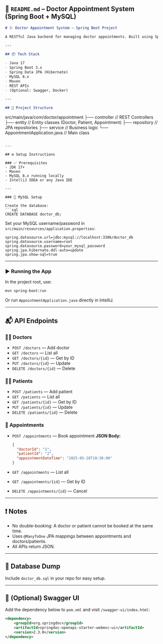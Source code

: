 
## 📘 `README.md` – Doctor Appointment System (Spring Boot + MySQL)

```markdown
# 🩺 Doctor Appointment System – Spring Boot Project

A RESTful Java backend for managing doctor appointments. Built using Spring Boot, MySQL, and JPA with support for CRUD operations for doctors, patients, and appointments.

---

## 📦 Tech Stack

- Java 17
- Spring Boot 3.x
- Spring Data JPA (Hibernate)
- MySQL 8.x
- Maven
- REST APIs
- (Optional: Swagger, Docker)

---

## 📁 Project Structure

```

src/main/java/com/doctor/appointment
├── controller       // REST Controllers
├── entity           // Entity classes (Doctor, Patient, Appointment)
├── repository       // JPA repositories
├── service          // Business logic
└── AppointmentApplication.java  // Main class

````

---

## ⚙️ Setup Instructions

### ✅ Prerequisites
- JDK 17+
- Maven
- MySQL 8.x running locally
- IntelliJ IDEA or any Java IDE

---

### 🔧 MySQL Setup

Create the database:
```sql
CREATE DATABASE doctor_db;
````

Set your MySQL username/password in `src/main/resources/application.properties`:

```properties
spring.datasource.url=jdbc:mysql://localhost:3306/doctor_db
spring.datasource.username=root
spring.datasource.password=your_mysql_password
spring.jpa.hibernate.ddl-auto=update
spring.jpa.show-sql=true
```

---

### ▶️ Running the App

In the project root, use:

```bash
mvn spring-boot:run
```

Or run `AppointmentApplication.java` directly in IntelliJ.

---

## 📬 API Endpoints

### 🧑‍⚕️ Doctors

* `POST /doctors` — Add doctor
* `GET /doctors` — List all
* `GET /doctors/{id}` — Get by ID
* `PUT /doctors/{id}` — Update
* `DELETE /doctors/{id}` — Delete

### 🧍‍♂️ Patients

* `POST /patients` — Add patient
* `GET /patients` — List all
* `GET /patients/{id}` — Get by ID
* `PUT /patients/{id}` — Update
* `DELETE /patients/{id}` — Delete

### 📅 Appointments

* `POST /appointments` — Book appointment
  **JSON Body:**

  ```json
  {
    "doctorId": "1",
    "patientId": "2",
    "appointmentDateTime": "2025-05-28T10:30:00"
  }
  ```
* `GET /appointments` — List all
* `GET /appointments/{id}` — Get by ID
* `DELETE /appointments/{id}` — Cancel

---

## ❗ Notes

* No double-booking: A doctor or patient cannot be booked at the same time.
* Uses `@ManyToOne` JPA mappings between appointments and doctors/patients.
* All APIs return JSON.

---

## 💾 Database Dump

Include `doctor_db.sql` in your repo for easy setup.

---

## 🧪 (Optional) Swagger UI

Add the dependency below to `pom.xml` and visit `/swagger-ui/index.html`:

```xml
<dependency>
    <groupId>org.springdoc</groupId>
    <artifactId>springdoc-openapi-starter-webmvc-ui</artifactId>
    <version>2.3.0</version>
</dependency>
```


